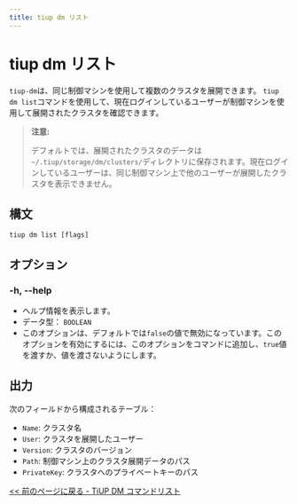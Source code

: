 ```yaml
---
title: tiup dm リスト
---
```


# tiup dm リスト

`tiup-dm`は、同じ制御マシンを使用して複数のクラスタを展開できます。 `tiup dm list`コマンドを使用して、現在ログインしているユーザーが制御マシンを使用して展開されたクラスタを確認できます。

> **注意:**
>
> デフォルトでは、展開されたクラスタのデータは`~/.tiup/storage/dm/clusters/`ディレクトリに保存されます。現在ログインしているユーザーは、同じ制御マシン上で他のユーザーが展開したクラスタを表示できません。

## 構文

```shell
tiup dm list [flags]
```

## オプション

### -h, --help

- ヘルプ情報を表示します。
- データ型： `BOOLEAN`
- このオプションは、デフォルトでは`false`の値で無効になっています。このオプションを有効にするには、このオプションをコマンドに追加し、`true`値を渡すか、値を渡さないようにします。

## 出力

次のフィールドから構成されるテーブル：

- `Name`: クラスタ名
- `User`: クラスタを展開したユーザー
- `Version`: クラスタのバージョン
- `Path`: 制御マシン上のクラスタ展開データのパス
- `PrivateKey`: クラスタへのプライベートキーのパス

[<< 前のページに戻る - TiUP DM コマンドリスト](/tiup/tiup-component-dm.md#command-list)